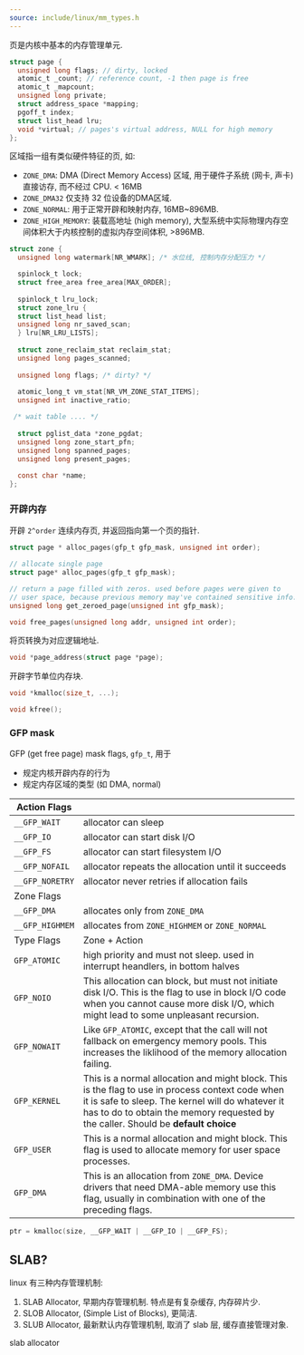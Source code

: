 ```yaml
---
source: include/linux/mm_types.h
---
```


页是内核中基本的内存管理单元.

```c
struct page {
  unsigned long flags; // dirty, locked
  atomic_t _count; // reference count, -1 then page is free
  atomic_t _mapcount;
  unsigned long private;
  struct address_space *mapping;
  pgoff_t index;
  struct list_head lru;
  void *virtual; // pages's virtual address, NULL for high memory
};
```

区域指一组有类似硬件特征的页, 如:
- `ZONE_DMA`: DMA (Direct Memory Access) 区域, 用于硬件子系统 (网卡, 声卡) 直接访存, 而不经过 CPU. < 16MB
- `ZONE_DMA32` 仅支持 32 位设备的DMA区域.
- `ZONE_NORMAL`: 用于正常开辟和映射内存, 16MB~896MB.
- `ZONE_HIGH_MEMORY`: 装载高地址 (high memory), 大型系统中实际物理内存空间体积大于内核控制的虚拟内存空间体积, >896MB.

```c
struct zone {
  unsigned long watermark[NR_WMARK]; /* 水位线, 控制内存分配压力 */

  spinlock_t lock;
  struct free_area free_area[MAX_ORDER];
  
  spinlock_t lru_lock;
  struct zone_lru {
  struct list_head list;
  unsigned long nr_saved_scan;
  } lru[NR_LRU_LISTS];
  
  struct zone_reclaim_stat reclaim_stat;
  unsigned long pages_scanned; 
  
  unsigned long flags; /* dirty? */
  
  atomic_long_t vm_stat[NR_VM_ZONE_STAT_ITEMS];
  unsigned int inactive_ratio;

 /* wait table .... */
  
  struct pglist_data *zone_pgdat;
  unsigned long zone_start_pfn;
  unsigned long spanned_pages;
  unsigned long present_pages;
  
  const char *name;
};
```

### 开辟内存

开辟 `2^order` 连续内存页, 并返回指向第一个页的指针.

```c
struct page * alloc_pages(gfp_t gfp_mask, unsigned int order);

// allocate single page
struct page* alloc_pages(gfp_t gfp_mask);

// return a page filled with zeros. used before pages were given to 
// user space, because previous memory may've contained sensitive info.
unsigned long get_zeroed_page(unsigned int gfp_mask);

void free_pages(unsigned long addr, unsigned int order);
```

将页转换为对应逻辑地址.

```c
void *page_address(struct page *page);
```

开辟字节单位内存块.

```c
void *kmalloc(size_t, ...);

void kfree();
```

### GFP mask

GFP (get free page) mask flags, `gfp_t`, 用于
- 规定内核开辟内存的行为
- 规定内存区域的类型 (如 DMA, normal)

| Action Flags    |                                                                                                                                                                                                                                            |
| --------------- | ------------------------------------------------------------------------------------------------------------------------------------------------------------------------------------------------------------------------------------------ |
| `__GFP_WAIT`    | allocator can sleep                                                                                                                                                                                                                        |
| `__GFP_IO`      | allocator can start disk I/O                                                                                                                                                                                                               |
| `__GFP_FS`      | allocator can start filesystem I/O                                                                                                                                                                                                                                                                                                                                                                                                      |
| `__GFP_NOFAIL`  | allocator repeats the allocation until it succeeds                                                                                                                                                                                         |
| `__GFP_NORETRY` | allocator never retries if allocation fails                                                                                                                                                                                                |
| Zone Flags      |                                                                                                                                                                                                                                            |
| `__GFP_DMA`     | allocates only from `ZONE_DMA`                                                                                                                                                                                                                                                                                                                                                                                                                      |
| `__GFP_HIGHMEM` | allocates from `ZONE_HIGHMEM` or `ZONE_NORMAL`                                                                                                                                                                                             |
| Type Flags      | Zone + Action                                                                                                                                                                                                                                           |
| `GFP_ATOMIC`    | high priority and must not sleep. used in interrupt heandlers, in bottom halves                                                                                                                                                            |
| `GFP_NOIO`      | This allocation can block, but must not initiate disk I/O. This is the flag to use in block I/O code when you cannot cause more disk I/O, which might lead to some unpleasant recursion.                                                                                                                                                                                                                                           |
| `GFP_NOWAIT`    | Like `GFP_ATOMIC`, except that the call will not fallback on emergency memory pools. This increases the liklihood of the memory allocation failing.                                                                                                                                                                                                                                           |
| `GFP_KERNEL`      | This is a normal allocation and might block. This is the flag to use in process context code when it is safe to sleep. The kernel will do whatever it has to do to obtain the memory requested by the caller. Should be **default choice** |
| `GFP_USER`      | This is a normal allocation and might block. This flag is used to allocate memory for user space processes.                                                                                                                                |
| `GFP_DMA`       | This is an allocation from `ZONE_DMA`. Device drivers that need DMA-able memory use this flag, usually in combination with one of the preceding flags.                                                                                     |

```c
ptr = kmalloc(size, __GFP_WAIT | __GFP_IO | __GFP_FS);
```

## SLAB?

linux 有三种内存管理机制:
1. SLAB Allocator, 早期内存管理机制. 特点是有复杂缓存, 内存碎片少.
2. SLOB Allocator, (Simple List of Blocks), 更简洁.
3. SLUB Allocator, 最新默认内存管理机制, 取消了 slab 层, 缓存直接管理对象.

slab allocator
